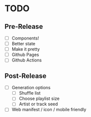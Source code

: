 # TODO

## Pre-Release

- [ ] Components!
- [ ] Better state
- [ ] Make it pretty
- [ ] Github Pages
- [ ] Github Actions

## Post-Release

- [ ] Generation options
  - [ ] Shuffle list
  - [ ] Choose playlist size
  - [ ] Artist or track seed
- [ ] Web manifest / icon / mobile friendly
